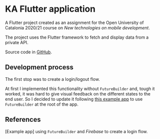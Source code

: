 # KA Flutter application

A Flutter project created as an assignment for the Open University of Catalonia 2020/21 course on _New technologies on mobile development_.

The project uses the Flutter framework to fetch and display data from a private API.

Source code in [GitHub][1].

## Development process

The first stop was to create a login/logout flow.

At first I implemented this functionality without `FutureBuilder` and, tough it worked, it was hard to give visual feedback on the different states to the end user. So I decided to update it following [this example app][2] to use `FutureBuilder` at the root of the app.

## References

[Example app] using `FutureBuilder` and _Firebase_ to create a login flow.

[1]: https://github.com/raul-sauco/ka-flutter
[2]: https://github.com/aaronksaunders/simple_firebase_auth
